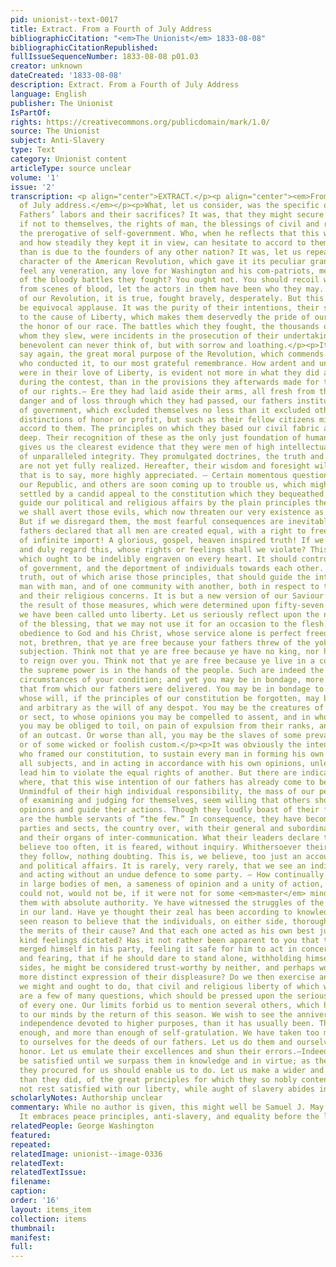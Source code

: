 ```yaml
---
pid: unionist--text-0017
title: Extract. From a Fourth of July Address
bibliographicCitation: "<em>The Unionist</em> 1833-08-08"
bibliographicCitationRepublished: 
fullIssueSequenceNumber: 1833-08-08 p01.03
creator: unknown
dateCreated: '1833-08-08'
description: Extract. From a Fourth of July Address
language: English
publisher: The Unionist
IsPartOf: 
rights: https://creativecommons.org/publicdomain/mark/1.0/
source: The Unionist
subject: Anti-Slavery
type: Text
category: Unionist content
articleType: source unclear
volume: '1'
issue: '2'
transcription: <p align="center">EXTRACT.</p><p align="center"><em>From a </em>4<em><sup>th</sup></em><em>
  of July address.</em></p><p>What, let us consider, was the specific object of our
  Fathers’ labors and their sacrifices? It was, that they might secure to their posterity,
  if not to themselves, the rights of man, the blessings of civil and religious liberty,
  the prerogative of self-government. Who, when he reflects that this was their object,
  and how steadily they kept it in view, can hesitate to accord to them a higher praise,
  than is due to the founders of any other nation? It was, let us repeat, the moral
  character of the American Revolution, which gave it its peculiar grandeur. Do you
  feel any veneration, any love for Washington and his com-patriots, merely on account
  of the bloody battles they fought? You ought not. You should recoil with horror
  from scenes of blood, let the actors in them have been who they may. The heroes
  of our Revolution, it is true, fought bravely, desperately. But this alone would
  be equivocal applause. It was the purity of their intentions, their self-devotion
  to the cause of Liberty, which makes them deservedly the pride of our country, and
  the honor of our race. The battles which they fought, the thousands of fellow-beings
  whom they slew, were incidents in the prosecution of their undertaking, which the
  benevolent can never think of, but with sorrow and loathing.</p><p>It is then, we
  say again, the great moral purpose of the Revolution, which commends it, and those
  who conducted it, to our most grateful remembrance. How ardent and unfeigned they
  were in their love of Liberty, is evident not more in what they did and suffered
  during the contest, than in the provisions they afterwards made for the protection
  of our rights.— Ere they had laid aside their arms, all fresh from the scenes of
  danger and of loss through which they had passed, our fathers instituted a form
  of government, which excluded themselves no less than it excluded others from all
  distinctions of honor or profit, but such as their fellow citizens might freely
  accord to them. The principles on which they based our civil fabric are broad and
  deep. Their recognition of these as the only just foundation of human governments,
  gives us the clearest evidence that they were men of high intellectual power, and
  of unparalleled integrity. They promulgated doctrines, the truth and value of which
  are not yet fully realized. Hereafter, their wisdom and foresight will be more justly,
  that is to say, more highly appreciated. — Certain momentous questions are now agitating
  our Republic, and others are soon coming up to trouble us, which might at once be
  settled by a candid appeal to the constitution which they bequeathed us. —If we
  guide our political and religious affairs by the plain principles therein propounded,
  we shall avert those evils, which now threaten our very existence as a united people.
  But if we disregard them, the most fearful consequences are inevitable.</p><p>Our
  fathers declared that all men are created equal, with a right to freedom — A declaration
  of infinite import! A glorious, gospel, heaven inspired truth! If we deeply feel
  and duly regard this, whose rights or feelings shall we violate? This is a truth
  which ought to be indelibly engraven on every heart. It should control all the measures
  of government, and the deportment of individuals towards each other. It is <em>the</em>
  truth, out of which arise those principles, that should guide the intercourse of
  man with man, and of one community with another, both in respect to their civil
  and their religious concerns. It is but a new version of our Saviour’s golden rule.</p><p>By
  the result of those measures, which were determined upon fifty-seven years ago,
  we have been called unto liberty. Let us seriously reflect upon the nature and extent
  of the blessing, that we may not use it for an occasion to the flesh, but in willing
  obedience to God and his Christ, whose service alone is perfect freedom.</p><p>Think
  not, brethren, that ye are free because your fathers threw of the yoke of colonial
  subjection. Think not that ye are free because ye have no king, nor hereditary nobility
  to reign over you. Think not that ye are free because ye live in a country where
  the supreme power is in the hands of the people. Such are indeed the highly favorable
  circumstances of your condition; and yet you may be in bondage, more abject than
  that from which our fathers were delivered. You may be in bondage to the majority,
  whose will, if the principles of our constitution be forgotten, may become as absolute
  and arbitrary as the will of any despot. You may be the creatures of your own party
  or sect, to whose opinions you may be compelled to assent, and in whose projects
  you may be obliged to toil, on pain of expulsion from their ranks, and the odium
  of an outcast. Or worse than all, you may be the slaves of some prevailing vice,
  or of some wicked or foolish custom.</p><p>It was obviously the intention of those
  who framed our constitution, to sustain every man in forming his own opinions on
  all subjects, and in acting in accordance with his own opinions, unless they would
  lead him to violate the equal rights of another. But there are indications every
  where, that this wise intention of our fathers has already come to be often disregarded.
  Unmindful of their high individual responsibility, the mass of our people, instead
  of examining and judging for themselves, seem willing that others should shape their
  opinions and guide their actions. Though they loudly boast of their freedom, they
  are the humble servants of “the few.” In consequence, they have become arrayed in
  parties and sects, the country over, with their general and subordinate leaders,
  and their organs of inter-communication. What their leaders declare to them, they
  believe too often, it is feared, without inquiry. Whithersoever their leaders go,
  they follow, nothing doubting. This is, we believe, too just an account of our religious
  and political affairs. It is rarely, very rarely, that we see an individual thinking
  and acting without an undue defence to some party. — How continually do we perceive
  in large bodies of men, a sameness of opinion and a unity of action, which there
  could not, would not be, if it were not for some <em>master</em> minds controlling
  them with absolute authority. Ye have witnessed the struggles of the rival factions
  in our land. Have ye thought their zeal has been according to knowledge? Have ye
  seen reason to believe that the individuals, on either side, thoroughly understood
  the merits of their cause? And that each one acted as his own best judgment and
  kind feelings dictated? Has it not rather been apparent to you that the individual
  merged himself in his party, feeling it safe for him to act in concert with numbers;
  and fearing, that if he should dare to stand alone, withholding himself from both
  sides, he might be considered trust-worthy by neither, and perhaps would incur some
  more distinct expression of their displeasure? Do we then exercise and enjoy, as
  we might and ought to do, that civil and religious liberty of which we are so boastful?</p><p>These
  are a few of many questions, which should be pressed upon the serious consideration
  of every one. Our limits forbid us to mention several others, which have been suggested
  to our minds by the return of this season. We wish to see the anniversary of our
  independence devoted to higher purposes, than it has usually been. There has been
  enough, and more than enough of self-gratulation. We have taken too much credit
  to ourselves for the deeds of our fathers. Let us do them and ourselves a higher
  honor. Let us emulate their excellences and shun their errors.—Indeed let us not
  be satisfied until we surpass them in knowledge and in virtue; as the superior advantages
  they procured for us should enable us to do. Let us make a wider and a higher application,
  than they did, of the great principles for which they so nobly contended. Let us
  not rest satisfied with our liberty, while aught of slavery abides in our land.</p>
scholarlyNotes: Authorship unclear
commentary: While no author is given, this might well be Samuel J. May's contribution.
  It embraces peace principles, anti-slavery, and equality before the law.
relatedPeople: George Washington
featured: 
repeated: 
relatedImage: unionist--image-0336
relatedText: 
relatedTextIssue: 
filename: 
caption: 
order: '16'
layout: items_item
collection: items
thumbnail: 
manifest: 
full: 
---
```


